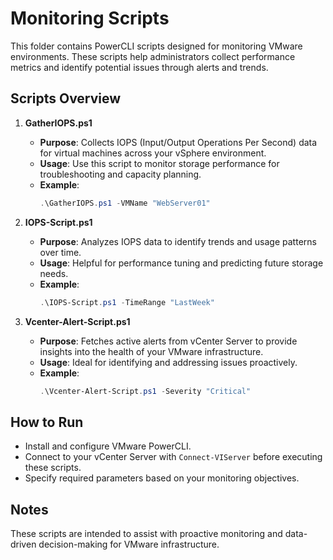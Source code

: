 
# Monitoring Scripts

This folder contains PowerCLI scripts designed for monitoring VMware environments. These scripts help administrators collect performance metrics and identify potential issues through alerts and trends.

## Scripts Overview

1. **GatherIOPS.ps1**
   - **Purpose**: Collects IOPS (Input/Output Operations Per Second) data for virtual machines across your vSphere environment.
   - **Usage**: Use this script to monitor storage performance for troubleshooting and capacity planning.
   - **Example**:
     ```powershell
     .\GatherIOPS.ps1 -VMName "WebServer01"
     ```

2. **IOPS-Script.ps1**
   - **Purpose**: Analyzes IOPS data to identify trends and usage patterns over time.
   - **Usage**: Helpful for performance tuning and predicting future storage needs.
   - **Example**:
     ```powershell
     .\IOPS-Script.ps1 -TimeRange "LastWeek"
     ```

3. **Vcenter-Alert-Script.ps1**
   - **Purpose**: Fetches active alerts from vCenter Server to provide insights into the health of your VMware infrastructure.
   - **Usage**: Ideal for identifying and addressing issues proactively.
   - **Example**:
     ```powershell
     .\Vcenter-Alert-Script.ps1 -Severity "Critical"
     ```

## How to Run

- Install and configure VMware PowerCLI.
- Connect to your vCenter Server with `Connect-VIServer` before executing these scripts.
- Specify required parameters based on your monitoring objectives.

## Notes

These scripts are intended to assist with proactive monitoring and data-driven decision-making for VMware infrastructure.

